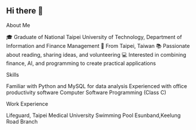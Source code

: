 ## Hi there 👋
About Me

🎓 Graduate of National Taipei University of Technology, Department of Information and Finance Management
📍 From Taipei, Taiwan
📚 Passionate about reading, sharing ideas, and volunteering
💻 Interested in combining finance, AI, and programming to create practical applications

Skills

Familiar with Python and MySQL for data analysis
Experienced with office productivity software
Computer Software Programming (Class C)


Work Experience

Lifeguard, Taipei Medical University Swimming Pool
Esunband,Keelung Road Branch
